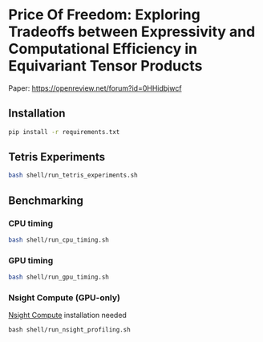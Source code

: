 # Price Of Freedom: Exploring Tradeoffs between Expressivity and Computational Efficiency in Equivariant Tensor Products

Paper: https://openreview.net/forum?id=0HHidbjwcf

## Installation

```bash
pip install -r requirements.txt
```
## Tetris Experiments

```bash
bash shell/run_tetris_experiments.sh
```
## Benchmarking

### CPU timing

```bash
bash shell/run_cpu_timing.sh
```

### GPU timing

```bash
bash shell/run_gpu_timing.sh
```

### Nsight Compute (GPU-only)

[Nsight Compute](https://developer.nvidia.com/nsight-compute) installation needed

```
bash shell/run_nsight_profiling.sh
```

